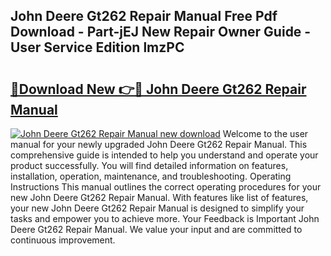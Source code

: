 ## John Deere Gt262 Repair Manual Free Pdf Download - Part-jEJ New Repair Owner Guide - User Service Edition lmzPC

# <h2><a href="http://bc9456.oget.top/?id=John+Deere+Gt262+Repair+Manual">🔗Download New 👉🔴 John Deere Gt262 Repair Manual</a></h2>

[![John Deere Gt262 Repair Manual new download](https://i.imgur.com/5g1atiW.png)](http://bc9456.oget.top/?id=John+Deere+Gt262+Repair+Manual)
Welcome to the user manual for your newly upgraded John Deere Gt262 Repair Manual. This comprehensive guide is intended to help you understand and operate your product successfully. You will find detailed information on features, installation, operation, maintenance, and troubleshooting. Operating Instructions This manual outlines the correct operating procedures for your new John Deere Gt262 Repair Manual. With features like list of features, your new John Deere Gt262 Repair Manual is designed to simplify your tasks and empower you to achieve more. Your Feedback is Important John Deere Gt262 Repair Manual. We value your input and are committed to continuous improvement.
